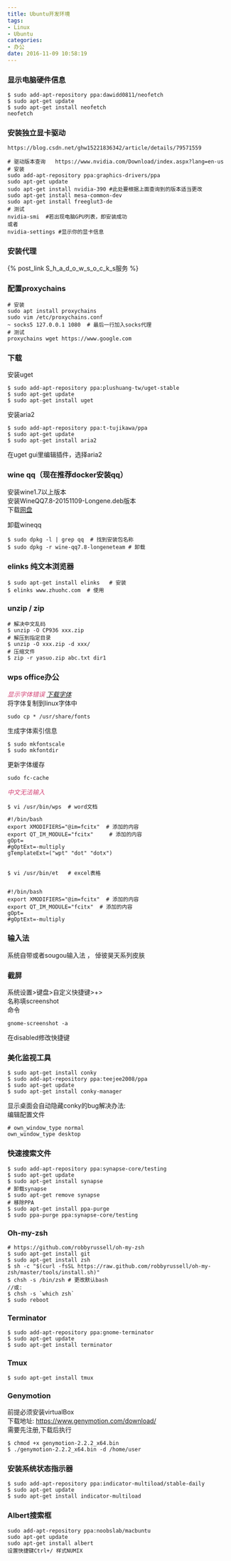 ```yaml
---
title: Ubuntu开发环境
tags:
- Linux
- Ubuntu
categories:
- 办公
date: 2016-11-09 10:58:19
---
```


### 显示电脑硬件信息
```shell
$ sudo add-apt-repository ppa:dawidd0811/neofetch
$ sudo apt-get update
$ sudo apt-get install neofetch
neofetch
```

### 安装独立显卡驱动
```shell
https://blog.csdn.net/ghw15221836342/article/details/79571559

# 驱动版本查询   https://www.nvidia.com/Download/index.aspx?lang=en-us
# 安装
sudo add-apt-repository ppa:graphics-drivers/ppa  
sudo apt-get update  
sudo apt-get install nvidia-390 #此处要根据上面查询到的版本适当更改
sudo apt-get install mesa-common-dev  
sudo apt-get install freeglut3-de
# 测试
nvidia-smi  #若出现电脑GPU列表，即安装成功
或者
nvidia-settings #显示你的显卡信息
```

### 安装代理
 {% post_link S_h_a_d_o_w_s_o_c_k_s服务 %}
 
### 配置proxychains
```shell
# 安装
sudo apt install proxychains
sudo vim /etc/proxychains.conf
~ socks5 127.0.0.1 1080  # 最后一行加入socks代理
# 测试
proxychains wget https://www.google.com
```

### 下载

安装uget
```shell
$ sudo add-apt-repository ppa:plushuang-tw/uget-stable 
$ sudo apt-get update 
$ sudo apt-get install uget
```
安装aria2
```shell
$ sudo add-apt-repository ppa:t-tujikawa/ppa 
$ sudo apt-get update 
$ sudo apt-get install aria2
```
在uget gui里编辑插件，选择aria2

### wine qq（现在推荐docker安装qq）

安装wine1.7以上版本  
安装WineQQ7.8-20151109-Longene.deb版本  
下载[网盘](https://pan.baidu.com/s/1bpLn0vl)

卸载wineqq
```shell
$ sudo dpkg -l | grep qq  # 找到安装包名称   
$ sudo dpkg -r wine-qq7.8-longeneteam # 卸载
```

### elinks 纯文本浏览器
```shell
$ sudo apt-get install elinks   # 安装
$ elinks www.zhuohc.com  # 使用
```

### unzip / zip
```shell
# 解决中文乱码
$ unzip -O CP936 xxx.zip
# 解压到指定目录
$ unzip -O xxx.zip -d xxx/
# 压缩文件
$ zip -r yasuo.zip abc.txt dir1
```

### wps office办公

*<font color="#d44375">显示字体错误 [下载字体](https://pan.baidu.com/s/1bpLn0vl)</font>*  
将字体复制到linux字体中
```shell
sudo cp * /usr/share/fonts
```
生成字体索引信息
```shell
$ sudo mkfontscale
$ sudo mkfontdir
```
更新字体缓存
```shell
sudo fc-cache
```
*<font color="#d44375">中文无法输入</font>*  
```shell
$ vi /usr/bin/wps  # word文档

#!/bin/bash
export XMODIFIERS="@im=fcitx"  # 添加的内容  
export QT_IM_MODULE="fcitx"     # 添加的内容    
gOpt=
#gOptExt=-multiply
gTemplateExt=("wpt" "dot" "dotx")


$ vi /usr/bin/et   # excel表格


#!/bin/bash
export XMODIFIERS="@im=fcitx"  # 添加的内容  
export QT_IM_MODULE="fcitx"  # 添加的内容  
gOpt=
#gOptExt=-multiply
```
    
### 输入法

系统自带或者sougou输入法 ， 倬彼昊天系列皮肤

### 截屏

系统设置>键盘>自定义快捷键>+>  
名称填screenshot  
命令
```shell
gnome-screenshot -a
```
在disabled修改快捷键

### 美化监视工具
```shell
$ sudo apt-get install conky  
$ sudo add-apt-repository ppa:teejee2008/ppa
$ sudo apt-get update
$ sudo apt-get install conky-manager
 ```
 显示桌面会自动隐藏conky的bug解决办法:  
 编辑配置文件
 ```
# own_window_type normal
own_window_type desktop
```

### 快速搜索文件
```shell
$ sudo add-apt-repository ppa:synapse-core/testing
$ sudo apt-get update
$ sudo apt-get install synapse  
# 卸载synapse
$ sudo apt-get remove synapse
# 移除PPA
$ sudo apt-get install ppa-purge
$ sudo ppa-purge ppa:synapse-core/testing
```

### Oh-my-zsh
```shell
# https://github.com/robbyrussell/oh-my-zsh
$ sudo apt-get install git
$ sudo apt-get install zsh
$ sh -c "$(curl -fsSL https://raw.github.com/robbyrussell/oh-my-zsh/master/tools/install.sh)"
$ chsh -s /bin/zsh # 更改默认bash
//或:
$ chsh -s `which zsh`
$ sudo reboot
```

### Terminator

```shell
$ sudo add-apt-repository ppa:gnome-terminator
$ sudo apt-get update
$ sudo apt-get install terminator
```

### Tmux
```shell
$ sudo apt-get install tmux
```

### Genymotion

前提必须安装virtualBox  
下载地址: https://www.genymotion.com/download/  
需要先注册,下载后执行
```shell
$ chmod +x genymotion-2.2.2_x64.bin
$ ./genymotion-2.2.2_x64.bin -d /home/user
```

### 安装系统状态指示器
```shell
$ sudo add-apt-repository ppa:indicator-multiload/stable-daily
$ sudo apt-get update
$ sudo apt-get install indicator-multiload
```

### Albert搜索框

    sudo add-apt-repository ppa:noobslab/macbuntu
    sudo apt-get update
    sudo apt-get install albert
    设置快捷键Ctrl+/ 样式NUMIX